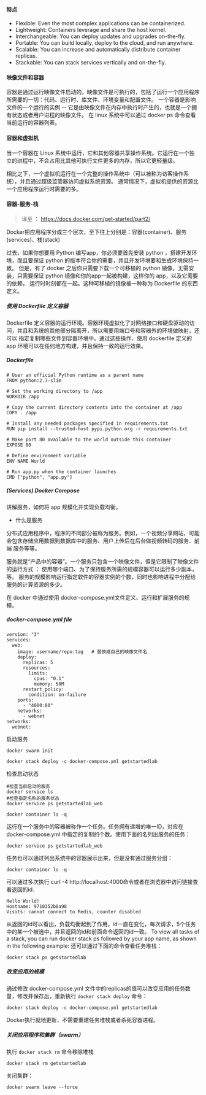 #### 特点

* Flexible: Even the most complex applications can be containerized.
* Lightweight: Containers leverage and share the host kernel.
* Interchangeable: You can deploy updates and upgrades on-the-fly.
* Portable: You can build locally, deploy to the cloud, and run anywhere.
* Scalable: You can increase and automatically distribute container replicas.
* Stackable: You can stack services vertically and on-the-fly.

#### 映像文件和容器

容器是通过运行映像文件启动的。映像文件是可执行的，包括了运行一个应用程序所需要的一切：代码、运行时、库文件、环境变量和配置文件。
一个容器是影响文件的一个运行的实例 -- 它是由映像文件在内存中执行时产生的，也就是一个拥有状态或者用户进程的映像文件。
在 linux 系统中可以通过 docker ps 命令查看当前运行的容器列表。

#### 容器和虚拟机

当一个容器在 Linux 系统中运行，它和其他容器共享操作系统。它运行在一个独立的进程中，不会占用比其他可执行文件更多的内存，所以它更轻量级。

相比之下，一个虚拟机运行在一个完整的操作系统中（可以被称为访客操作系统），并且通过超级监管器访问虚拟系统资源。
通常情况下，虚拟机提供的资源比一个应用程序运行时需要的多。


#### 容器-服务-栈

> 译至 ： https://docs.docker.com/get-started/part2/

Docker把应用程序分成三个层次，至下往上分别是：容器(container)、服务(services)、栈(stack)

过去，如果你想要用 Python 编写app，你必须要首先安装 python ，搭建开发环境，而且要保证 python 的版本符合你的需要，并且开发环境要和生成环境保持一致。
但是，有了 docker 之后你只需要下载一个可移植的 python 镜像，无需安装，只需要保证 python 镜像和你的app一起被构建，这样你的 app，以及它需要的依赖，
运行时时刻都在一起。这种可移植的镜像被一种称为 Dockerfile 的东西定义。

##### 使用 Dockerfile 定义容器

Dockerfile 定义容器的运行环境。容器环境虚拟化了对网络接口和硬盘驱动的访问，并且和系统的其他部分隔离开，所以需要用端口号和容器外的环境做映射，还可以
指定复制哪些文件到容器环境中。通过这些操作，使用 dockerfile 定义的 app 环境可以在任何地方构建，并且保持一致的运行效果。

##### Dockerfile

```SHELL
# User an official Python runtime as a parent name
FROM python:2.7-slim

# Set the working directory to /app
WORKDIR /app

# Copy the current directory contents into the container at /app
COPY . /app

# Install any needed packages specified in requirements.txt
RUN pip install --trusted-host pypi.python.org -r requirements.txt

# Make port 80 available to the world outside this container
EXPOSE 80

# Define environment variable
ENV NAME World

# Run app.py when the container launches
CMD ["python", "app.py"]
```

##### (Services) Docker Compose

讲解服务，如何将 app 规模化并实现负载均衡。

* 什么是服务

分布式应用程序中，程序的不同部分被称为服务。例如，一个视频分享网站，可能会包含存储应用数据到数据库中的服务、用户上传后在后台做视频转码的服务、前端
服务等等。

服务就是“产品中的容器”。一个服务只包含一个映像文件，但是它限制了映像文件的运行方式 ： 使用哪个端口、为了保持服务所需的规模容器可以运行多少副本，等。
服务的规模影响运行指定软件的容器实例的个数，同时也影响进程中分配给服务的计算资源的多少。

在 docker 中通过使用 docker-compose.yml文件定义、运行和扩展服务的规模。

##### docker-compose.yml file

```SHELL
version: "3"
services:
  web:
    image: username/repo:tag   # 替换成自己的映像文件名
    deploy:
      replicas: 5
      resources:
        limits:
          cpus: "0.1"
          memory: 50M
      restart_policy:
        condition: on-failure
    ports:
      - "4000:80"
    networks:
      - webnet
networks:
  webnet:
```

启动服务

```SHELL
docker swarm init

docker stack deploy -c docker-compose.yml getstartedlab

```


检查启动状态

```SHELL
#检查当前启动的服务
docker service ls
#检查指定名称的服务状态
docker service ps getstartedlab_web

docker container ls -q
```

运行在一个服务中的容器被称作一个任务。任务拥有递增的唯一ID，对应在 docker-compose.yml 中指定的复制的个数。使用下面的名列出服务的任务：

```SHELL
docker service ps getstartedlab_web
```

任务也可以通过列出系统中的容器展示出来，但是没有通过服务分组：

```SHELL
docker container ls -q
```

可以通过多次执行 curl -4 http://localhost:4000命令或者在浏览器中访问链接查看返回的id.

```SHELL
Hello World!
Hostname: 9710352b8a98
Visits: cannot connect to Redis, counter disabled
```

从返回的id可以看出，负载均衡起到了作用，id一直在变化，每次请求，5个任务中的某一个被选中，并且返回的id和前面命令返回的id一致。
To view all tasks of a stack, you can run docker stack ps followed by your app name, as shown in the following example:
还可以通过下面的命令查看任务堆栈：

```SHELL
docker stack ps getstartedlab
```

##### 改变应用的规模

通过修改 docker-compose.yml 文件中的replicas的值可以改变应用的任务数量，修改并保存后，重新执行 `docker stack deploy` 命令：

```SHELL
docker stack deploy -c docker-compose.yml getstartedlab
```

Docker执行就地更新，不需要重建任务堆栈或者杀死容器进程。

##### 关闭应用程序和集群（swarm）

执行 `docker stack rm` 命令移除堆栈

```SHELL
docker stack rm getstartedlab
```

关闭集群：

```SHELL
docker swarm leave --force
```


